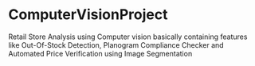 # ComputerVisionProject
Retail Store Analysis using Computer vision basically containing features like Out-Of-Stock Detection, Planogram Compliance Checker and Automated Price Verification using Image Segmentation
